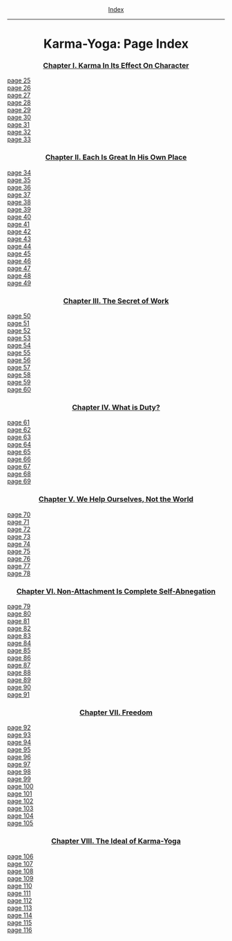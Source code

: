 <body>
 <center><a href="index.htm">Index</a></center><hr>
 <h1 align="CENTER">Karma-Yoga: Page Index</h1>
 <h3 align="CENTER"><a href="kyog01.htm">Chapter I. Karma In Its Effect On Character</a></h3>
 <a href="kyog01.htm#page_25">page 25</a><br>
 <a href="kyog01.htm#page_26">page 26</a><br>
 <a href="kyog01.htm#page_27">page 27</a><br>
 <a href="kyog01.htm#page_28">page 28</a><br>
 <a href="kyog01.htm#page_29">page 29</a><br>
 <a href="kyog01.htm#page_30">page 30</a><br>
 <a href="kyog01.htm#page_31">page 31</a><br>
 <a href="kyog01.htm#page_32">page 32</a><br>
 <a href="kyog01.htm#page_33">page 33</a><br>
 <h3 align="CENTER"><a href="kyog02.htm">Chapter II. Each Is Great In His Own Place</a></h3>
 <a href="kyog02.htm#page_34">page 34</a><br>
 <a href="kyog02.htm#page_35">page 35</a><br>
 <a href="kyog02.htm#page_36">page 36</a><br>
 <a href="kyog02.htm#page_37">page 37</a><br>
 <a href="kyog02.htm#page_38">page 38</a><br>
 <a href="kyog02.htm#page_39">page 39</a><br>
 <a href="kyog02.htm#page_40">page 40</a><br>
 <a href="kyog02.htm#page_41">page 41</a><br>
 <a href="kyog02.htm#page_42">page 42</a><br>
 <a href="kyog02.htm#page_43">page 43</a><br>
 <a href="kyog02.htm#page_44">page 44</a><br>
 <a href="kyog02.htm#page_45">page 45</a><br>
 <a href="kyog02.htm#page_46">page 46</a><br>
 <a href="kyog02.htm#page_47">page 47</a><br>
 <a href="kyog02.htm#page_48">page 48</a><br>
 <a href="kyog02.htm#page_49">page 49</a><br>
 <h3 align="CENTER"><a href="kyog03.htm">Chapter III. The Secret of Work</a></h3>
 <a href="kyog03.htm#page_50">page 50</a><br>
 <a href="kyog03.htm#page_51">page 51</a><br>
 <a href="kyog03.htm#page_52">page 52</a><br>
 <a href="kyog03.htm#page_53">page 53</a><br>
 <a href="kyog03.htm#page_54">page 54</a><br>
 <a href="kyog03.htm#page_55">page 55</a><br>
 <a href="kyog03.htm#page_56">page 56</a><br>
 <a href="kyog03.htm#page_57">page 57</a><br>
 <a href="kyog03.htm#page_58">page 58</a><br>
 <a href="kyog03.htm#page_59">page 59</a><br>
 <a href="kyog03.htm#page_60">page 60</a><br>
 <h3 align="CENTER"><a href="kyog04.htm">Chapter IV. What is Duty?</a></h3>
 <a href="kyog04.htm#page_61">page 61</a><br>
 <a href="kyog04.htm#page_62">page 62</a><br>
 <a href="kyog04.htm#page_63">page 63</a><br>
 <a href="kyog04.htm#page_64">page 64</a><br>
 <a href="kyog04.htm#page_65">page 65</a><br>
 <a href="kyog04.htm#page_66">page 66</a><br>
 <a href="kyog04.htm#page_67">page 67</a><br>
 <a href="kyog04.htm#page_68">page 68</a><br>
 <a href="kyog04.htm#page_69">page 69</a><br>
 <h3 align="CENTER"><a href="kyog05.htm">Chapter V. We Help Ourselves, Not the World</a></h3>
 <a href="kyog05.htm#page_70">page 70</a><br>
 <a href="kyog05.htm#page_71">page 71</a><br>
 <a href="kyog05.htm#page_72">page 72</a><br>
 <a href="kyog05.htm#page_73">page 73</a><br>
 <a href="kyog05.htm#page_74">page 74</a><br>
 <a href="kyog05.htm#page_75">page 75</a><br>
 <a href="kyog05.htm#page_76">page 76</a><br>
 <a href="kyog05.htm#page_77">page 77</a><br>
 <a href="kyog05.htm#page_78">page 78</a><br>
 <h3 align="CENTER"><a href="kyog06.htm">Chapter VI. Non-Attachment Is Complete Self-Abnegation</a></h3>
 <a href="kyog06.htm#page_79">page 79</a><br>
 <a href="kyog06.htm#page_80">page 80</a><br>
 <a href="kyog06.htm#page_81">page 81</a><br>
 <a href="kyog06.htm#page_82">page 82</a><br>
 <a href="kyog06.htm#page_83">page 83</a><br>
 <a href="kyog06.htm#page_84">page 84</a><br>
 <a href="kyog06.htm#page_85">page 85</a><br>
 <a href="kyog06.htm#page_86">page 86</a><br>
 <a href="kyog06.htm#page_87">page 87</a><br>
 <a href="kyog06.htm#page_88">page 88</a><br>
 <a href="kyog06.htm#page_89">page 89</a><br>
 <a href="kyog06.htm#page_90">page 90</a><br>
 <a href="kyog06.htm#page_91">page 91</a><br>
 <h3 align="CENTER"><a href="kyog07.htm">Chapter VII. Freedom</a></h3>
 <a href="kyog07.htm#page_92">page 92</a><br>
 <a href="kyog07.htm#page_93">page 93</a><br>
 <a href="kyog07.htm#page_94">page 94</a><br>
 <a href="kyog07.htm#page_95">page 95</a><br>
 <a href="kyog07.htm#page_96">page 96</a><br>
 <a href="kyog07.htm#page_97">page 97</a><br>
 <a href="kyog07.htm#page_98">page 98</a><br>
 <a href="kyog07.htm#page_99">page 99</a><br>
 <a href="kyog07.htm#page_100">page 100</a><br>
 <a href="kyog07.htm#page_101">page 101</a><br>
 <a href="kyog07.htm#page_102">page 102</a><br>
 <a href="kyog07.htm#page_103">page 103</a><br>
 <a href="kyog07.htm#page_104">page 104</a><br>
 <a href="kyog07.htm#page_105">page 105</a><br>
 <h3 align="CENTER"><a href="kyog08.htm">Chapter VIII. The Ideal of Karma-Yoga</a></h3>
 <a href="kyog08.htm#page_106">page 106</a><br>
 <a href="kyog08.htm#page_107">page 107</a><br>
 <a href="kyog08.htm#page_108">page 108</a><br>
 <a href="kyog08.htm#page_109">page 109</a><br>
 <a href="kyog08.htm#page_110">page 110</a><br>
 <a href="kyog08.htm#page_111">page 111</a><br>
 <a href="kyog08.htm#page_112">page 112</a><br>
 <a href="kyog08.htm#page_113">page 113</a><br>
 <a href="kyog08.htm#page_114">page 114</a><br>
 <a href="kyog08.htm#page_115">page 115</a><br>
 <a href="kyog08.htm#page_116">page 116</a><br>
 </body>